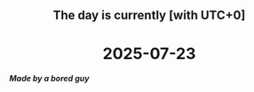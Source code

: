 <h2 align=center>The day is currently [with UTC+0]</h2>
<h1 align=center><!--TIME BEGIN-->2025-07-23<!--TIME END--></h1>
<h5>Made by a bored guy</h5>

